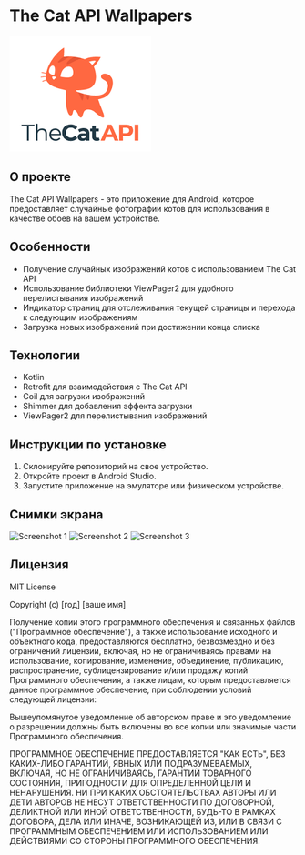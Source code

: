 # The Cat API Wallpapers

![App Screenshots](thecatapiogo.png)

## О проекте
The Cat API Wallpapers - это приложение для Android, которое предоставляет случайные фотографии котов для использования в качестве обоев на вашем устройстве.

## Особенности
- Получение случайных изображений котов с использованием The Cat API
- Использование библиотеки ViewPager2 для удобного перелистывания изображений
- Индикатор страниц для отслеживания текущей страницы и перехода к следующим изображениям
- Загрузка новых изображений при достижении конца списка

## Технологии
- Kotlin
- Retrofit для взаимодействия с The Cat API
- Coil для загрузки изображений
- Shimmer для добавления эффекта загрузки
- ViewPager2 для перелистывания изображений

## Инструкции по установке
1. Склонируйте репозиторий на свое устройство.
2. Откройте проект в Android Studio.
3. Запустите приложение на эмуляторе или физическом устройстве.

## Снимки экрана
![Screenshot 1](screenshot_1.png)
![Screenshot 2](screenshot_2.png)
![Screenshot 3](screenshot_3.png)

## Лицензия
MIT License

Copyright (c) [год] [ваше имя]

Получение копии этого программного обеспечения и связанных файлов
("Программное обеспечение"), а также использование исходного и объектного кода,
предоставляются бесплатно, безвозмездно и без ограничений лицензии, включая,
но не ограничиваясь правами на использование, копирование, изменение, объединение,
публикацию, распространение, сублицензирование и/или продажу копий Программного обеспечения,
а также лицам, которым предоставляется данное программное обеспечение, при соблюдении
условий следующей лицензии:

Вышеупомянутое уведомление об авторском праве и это уведомление о разрешении должны быть
включены во все копии или значимые части Программного обеспечения.

ПРОГРАММНОЕ ОБЕСПЕЧЕНИЕ ПРЕДОСТАВЛЯЕТСЯ "КАК ЕСТЬ", БЕЗ КАКИХ-ЛИБО
ГАРАНТИЙ, ЯВНЫХ ИЛИ ПОДРАЗУМЕВАЕМЫХ, ВКЛЮЧАЯ, НО НЕ ОГРАНИЧИВАЯСЬ, ГАРАНТИЙ
ТОВАРНОГО СОСТОЯНИЯ, ПРИГОДНОСТИ ДЛЯ ОПРЕДЕЛЕННОЙ ЦЕЛИ И НЕНАРУШЕНИЯ.
НИ ПРИ КАКИХ ОБСТОЯТЕЛЬСТВАХ АВТОРЫ ИЛИ ДЕТИ АВТОРОВ НЕ НЕСУТ ОТВЕТСТВЕННОСТИ
ПО ДОГОВОРНОЙ, ДЕЛИКТНОЙ ИЛИ ИНОЙ ОТВЕТСТВЕННОСТИ, БУДЬ-ТО В РАМКАХ ДОГОВОРА,
ДЕЛА ИЛИ ИНАЧЕ, ВОЗНИКАЮЩЕЙ ИЗ, ИЛИ В СВЯЗИ С ПРОГРАММНЫМ ОБЕСПЕЧЕНИЕМ ИЛИ
ИСПОЛЬЗОВАНИЕМ ИЛИ ДЕЙСТВИЯМИ СО СТОРОНЫ ПРОГРАММНОГО ОБЕСПЕЧЕНИЯ.
